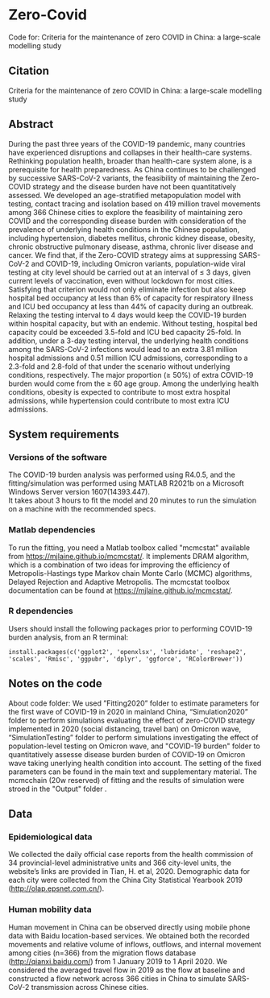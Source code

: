 # Zero-Covid
Code for: Criteria for the maintenance of zero COVID in China: a large-scale modelling study



## Citation
Criteria for the maintenance of zero COVID in China: a large-scale modelling study



## Abstract
During the past three years of the COVID-19 pandemic, many countries have experienced disruptions and collapses in their health-care systems. Rethinking population health, broader than health-care system alone, is a prerequisite for health preparedness. As China continues to be challenged by successive SARS-CoV-2 variants, the feasibility of maintaining the Zero-COVID strategy and the disease burden have not been quantitatively assessed. We developed an age-stratified metapopulation model with testing, contact tracing and isolation based on 419 million travel movements among 366 Chinese cities to explore the feasibility of maintaining zero COVID and the corresponding disease burden with consideration of the prevalence of underlying health conditions in the Chinese population, including hypertension, diabetes mellitus, chronic kidney disease, obesity, chronic obstructive pulmonary disease, asthma, chronic liver disease and cancer. We find that, if the Zero-COVID strategy aims at suppressing SARS-CoV-2 and COVID-19, including Omicron variants, population-wide viral testing at city level should be carried out at an interval of ≤ 3 days, given current levels of vaccination, even without lockdown for most cities. Satisfying that criterion would not only eliminate infection but also keep hospital bed occupancy at less than 6% of capacity for respiratory illness and ICU bed occupancy at less than 44% of capacity during an outbreak. Relaxing the testing interval to 4 days would keep the COVID-19 burden within hospital capacity, but with an endemic. Without testing, hospital bed capacity could be exceeded 3.5-fold and ICU bed capacity 25-fold. In addition, under a 3-day testing interval, the underlying health conditions among the SARS-CoV-2 infections would lead to an extra 3.81 million hospital admissions and 0.51 million ICU admissions, corresponding to a 2.3-fold and 2.8-fold of that under the scenario without underlying conditions, respectively. The major proportion (≥ 50%) of extra COVID-19 burden would come from the ≥ 60 age group. Among the underlying health conditions, obesity is expected to contribute to most extra hospital admissions, while hypertension could contribute to most extra ICU admissions. 

## System requirements
### Versions of the software
The COVID-19 burden analysis was performed using R4.0.5, and the fitting/simulation was performed using MATLAB R2021b on a Microsoft Windows Server version 1607(14393.447).  
It takes about 3 hours to fit the model and 20 minutes to run the simulation on a machine with the recommended specs.

### Matlab dependencies
To run the fitting, you need a Matlab toolbox called "mcmcstat" available from https://mjlaine.github.io/mcmcstat/. It implements DRAM algorithm, which is a combination of two ideas for improving the efficiency of Metropolis-Hastings type Markov chain Monte Carlo (MCMC) algorithms, Delayed Rejection and Adaptive Metropolis. The mcmcstat toolbox documentation can be found at https://mjlaine.github.io/mcmcstat/.

### R dependencies
Users should install the following packages prior to performing COVID-19 burden analysis, from an R terminal:
```
install.packages(c('ggplot2', 'openxlsx', 'lubridate', 'reshape2', 'scales', 'Rmisc', 'ggpubr', 'dplyr', 'ggforce', 'RColorBrewer'))
```

## Notes on the code


About code folder: We used ”Fitting2020” folder to estimate parameters for the first wave of COVID-19 in 2020 in mainland China, “Simulation2020” folder to perform simulations evaluating the effect of zero-COVID strategy implemented in 2020 (social distancing, travel ban) on Omicron wave, “SimulationTesting” folder to perform simulations investigating the effect of population-level testing on Omicron wave, and "COVID-19 burden" folder to quantitatively assesse disease burden burden of COVID-19 on Omicron wave taking unerlying health condition into account. The setting of the fixed parameters can be found in the main text and supplementary material. The mcmcchain (20w reserved) of fitting and the results of simulation were stroed in the "Output" folder .


## Data
### Epidemiological data
We collected the daily official case reports from the health commission of 34 provincial-level administrative units and 366 city-level units, the website’s links are provided in Tian, H. et al, 2020. Demographic data for each city were collected from the China City Statistical Yearbook 2019 (http://olap.epsnet.com.cn/).


### Human mobility data
Human movement in China can be observed directly using mobile phone data with Baidu location-based services. We obtained both the recorded movements and relative volume of inflows, outflows, and internal movement among cities (n=366) from the migration flows database (http://qianxi.baidu.com/) from 1 January 2019 to 1 April 2020. We considered the averaged travel flow in 2019 as the flow at baseline and constructed a flow network across 366 cities in China to simulate SARS-CoV-2 transmission across Chinese cities.
